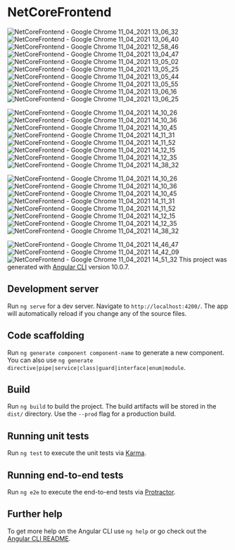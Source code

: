 # NetCoreFrontend


![NetCoreFrontend - Google Chrome 11_04_2021 13_06_32](https://user-images.githubusercontent.com/77804034/114302640-98a9b300-9ad2-11eb-9e2c-ee5dde90844e.png)
![NetCoreFrontend - Google Chrome 11_04_2021 13_06_40](https://user-images.githubusercontent.com/77804034/114302641-9a737680-9ad2-11eb-8988-03a98c4f63aa.png)
![NetCoreFrontend - Google Chrome 11_04_2021 12_58_46](https://user-images.githubusercontent.com/77804034/114302644-9d6e6700-9ad2-11eb-8ff2-c9a99c87c5b5.png)
![NetCoreFrontend - Google Chrome 11_04_2021 13_04_47](https://user-images.githubusercontent.com/77804034/114302649-a19a8480-9ad2-11eb-9946-bc853f892ed1.png)
![NetCoreFrontend - Google Chrome 11_04_2021 13_05_02](https://user-images.githubusercontent.com/77804034/114302652-a5c6a200-9ad2-11eb-8930-85cd0109ea62.png)
![NetCoreFrontend - Google Chrome 11_04_2021 13_05_25](https://user-images.githubusercontent.com/77804034/114302656-a828fc00-9ad2-11eb-885a-6424255cca4c.png)
![NetCoreFrontend - Google Chrome 11_04_2021 13_05_44](https://user-images.githubusercontent.com/77804034/114302659-a8c19280-9ad2-11eb-8d3b-56f5aee05ec3.png)
![NetCoreFrontend - Google Chrome 11_04_2021 13_05_55](https://user-images.githubusercontent.com/77804034/114302661-a9f2bf80-9ad2-11eb-957d-8801604fb0de.png)
![NetCoreFrontend - Google Chrome 11_04_2021 13_06_16](https://user-images.githubusercontent.com/77804034/114302662-aa8b5600-9ad2-11eb-8c6a-db89e919ffa8.png)
![NetCoreFrontend - Google Chrome 11_04_2021 13_06_25](https://user-images.githubusercontent.com/77804034/114302665-ac551980-9ad2-11eb-980a-6ba39f6e13eb.png)


![NetCoreFrontend - Google Chrome 11_04_2021 14_10_26](https://user-images.githubusercontent.com/77804034/114302827-8419ea80-9ad3-11eb-851b-64994aa75ce2.png)
![NetCoreFrontend - Google Chrome 11_04_2021 14_10_36](https://user-images.githubusercontent.com/77804034/114302830-8714db00-9ad3-11eb-8336-b220f03df7c9.png)
![NetCoreFrontend - Google Chrome 11_04_2021 14_10_45](https://user-images.githubusercontent.com/77804034/114302834-8a0fcb80-9ad3-11eb-91b0-7457e5be4207.png)
![NetCoreFrontend - Google Chrome 11_04_2021 14_11_31](https://user-images.githubusercontent.com/77804034/114302836-9005ac80-9ad3-11eb-8837-caae7c86d64d.png)
![NetCoreFrontend - Google Chrome 11_04_2021 14_11_52](https://user-images.githubusercontent.com/77804034/114302838-909e4300-9ad3-11eb-9df6-daf60a033313.png)
![NetCoreFrontend - Google Chrome 11_04_2021 14_12_15](https://user-images.githubusercontent.com/77804034/114302840-91cf7000-9ad3-11eb-9d65-19530ab435d6.png)
![NetCoreFrontend - Google Chrome 11_04_2021 14_12_35](https://user-images.githubusercontent.com/77804034/114302842-93993380-9ad3-11eb-8572-62c0d2826b6b.png)
![NetCoreFrontend - Google Chrome 11_04_2021 14_38_32](https://user-images.githubusercontent.com/77804034/114302851-9e53c880-9ad3-11eb-92a4-f4a30d83fb69.png)


![NetCoreFrontend - Google Chrome 11_04_2021 14_10_26](https://user-images.githubusercontent.com/77804034/114302827-8419ea80-9ad3-11eb-851b-64994aa75ce2.png)
![NetCoreFrontend - Google Chrome 11_04_2021 14_10_36](https://user-images.githubusercontent.com/77804034/114302830-8714db00-9ad3-11eb-8336-b220f03df7c9.png)
![NetCoreFrontend - Google Chrome 11_04_2021 14_10_45](https://user-images.githubusercontent.com/77804034/114302834-8a0fcb80-9ad3-11eb-91b0-7457e5be4207.png)
![NetCoreFrontend - Google Chrome 11_04_2021 14_11_31](https://user-images.githubusercontent.com/77804034/114302836-9005ac80-9ad3-11eb-8837-caae7c86d64d.png)
![NetCoreFrontend - Google Chrome 11_04_2021 14_11_52](https://user-images.githubusercontent.com/77804034/114302838-909e4300-9ad3-11eb-9df6-daf60a033313.png)
![NetCoreFrontend - Google Chrome 11_04_2021 14_12_15](https://user-images.githubusercontent.com/77804034/114302840-91cf7000-9ad3-11eb-9d65-19530ab435d6.png)
![NetCoreFrontend - Google Chrome 11_04_2021 14_12_35](https://user-images.githubusercontent.com/77804034/114302842-93993380-9ad3-11eb-8572-62c0d2826b6b.png)
![NetCoreFrontend - Google Chrome 11_04_2021 14_38_32](https://user-images.githubusercontent.com/77804034/114302851-9e53c880-9ad3-11eb-92a4-f4a30d83fb69.png)









![NetCoreFrontend - Google Chrome 11_04_2021 14_46_47](https://user-images.githubusercontent.com/77804034/114303084-e3c4c580-9ad4-11eb-9e0c-630c5a49c502.png)
![NetCoreFrontend - Google Chrome 11_04_2021 14_42_09](https://user-images.githubusercontent.com/77804034/114303089-eaebd380-9ad4-11eb-8781-30e0f934c76c.png)
![NetCoreFrontend - Google Chrome 11_04_2021 14_51_32](https://user-images.githubusercontent.com/77804034/114303168-71081a00-9ad5-11eb-8a8f-15741c6af6fb.png)
This project was generated with [Angular CLI](https://github.com/angular/angular-cli) version 10.0.7.

## Development server

Run `ng serve` for a dev server. Navigate to `http://localhost:4200/`. The app will automatically reload if you change any of the source files.

## Code scaffolding

Run `ng generate component component-name` to generate a new component. You can also use `ng generate directive|pipe|service|class|guard|interface|enum|module`.

## Build

Run `ng build` to build the project. The build artifacts will be stored in the `dist/` directory. Use the `--prod` flag for a production build.

## Running unit tests

Run `ng test` to execute the unit tests via [Karma](https://karma-runner.github.io).

## Running end-to-end tests

Run `ng e2e` to execute the end-to-end tests via [Protractor](http://www.protractortest.org/).

## Further help

To get more help on the Angular CLI use `ng help` or go check out the [Angular CLI README](https://github.com/angular/angular-cli/blob/master/README.md).
